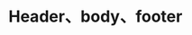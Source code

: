 <!--
 * @abstract: JianJie
 * @version: 0.0.1
 * @Author: bhabgs
 * @Date: 2020-06-01 08:58:42
 * @LastEditors: bhabgs
 * @LastEditTime: 2020-06-01 08:58:51
-->

# Header、body、footer
